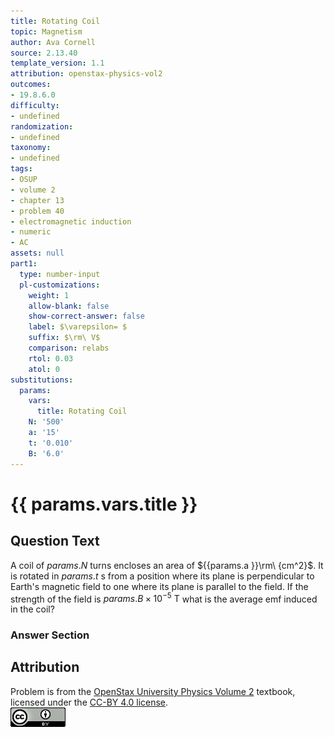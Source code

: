 ```yaml
---
title: Rotating Coil
topic: Magnetism
author: Ava Cornell
source: 2.13.40
template_version: 1.1
attribution: openstax-physics-vol2
outcomes:
- 19.8.6.0
difficulty:
- undefined
randomization:
- undefined
taxonomy:
- undefined
tags:
- OSUP
- volume 2
- chapter 13
- problem 40
- electromagnetic induction
- numeric
- AC
assets: null
part1:
  type: number-input
  pl-customizations:
    weight: 1
    allow-blank: false
    show-correct-answer: false
    label: $\varepsilon= $
    suffix: $\rm\ V$
    comparison: relabs
    rtol: 0.03
    atol: 0
substitutions:
  params:
    vars:
      title: Rotating Coil
    N: '500'
    a: '15'
    t: '0.010'
    B: '6.0'
---
```

# {{ params.vars.title }}

## Question Text

A coil of ${{params.N }}$ turns encloses an area of ${{params.a }}\rm\ {cm^2}$. It is rotated in ${{params.t }}\textrm{ s}$ from a position where its plane is perpendicular to Earth's magnetic field to one where its plane is parallel to the field. If the strength of the field is ${{params.B }} \times 10^{-5} \textrm{ T}$ what is the average emf induced in the coil?

### Answer Section

## Attribution

Problem is from the [OpenStax University Physics Volume 2](https://openstax.org/details/books/university-physics-volume-2) textbook, licensed under the [CC-BY 4.0 license](https://creativecommons.org/licenses/by/4.0/).<br>![Image representing the Creative Commons 4.0 BY license.](https://raw.githubusercontent.com/firasm/bits/master/by.png)